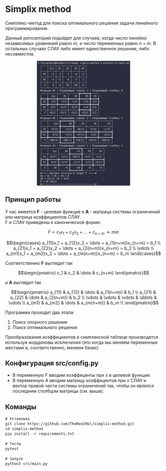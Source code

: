# Simplix method
Симплекс-метод для поиска оптимального решения задачи линейного программирования.  

Данный репозиторий подойдет для случаев, когда число линейно независимых уравнений равно $m$, а число переменных равно $n + m$. В остальных случаях СЛАУ либо имеет единственное решение, либо несовместна.  

<p align="center"><img src="/misc/example.png" width="300"></p>  

## Принцип работы
У нас имеется **F** - целевая функция и **A** - матрица системы ограничений или матрица коэффициентов СЛАУ.  
F и СЛАУ приведены к канонической форме:
```math
F = c_1x_1 + c_2x_2 + \dots + c_{n+m} \to min
```
```math
\begin{cases}
a_{11}x_1 + a_{12}x_2 + \dots + a_{1(n+m)}x_{n+m} = b_1 \\
a_{21}x_1 + a_{22}x_2 + \dots + a_{2(n+m)}x_{n+m} = b_2 \\
\vdots \\
a_{m1}x_1 + a_{m2}x_2 + \dots + a_{m(n+m)}x_{n+m} = b_m
\end{cases}
```
Соответственно **F** выглядит так
```math
\begin{pmatrix}
c_1 & c_2 & \dots & c_{n+m}
\end{pmatrix}
```
и **A** выглядит так
```math
\begin{pmatrix}
a_{11} & a_{12} & \dots  & a_{1(n+m)} & b_1    \\
a_{21} & a_{22} & \dots  & a_{2(n+m)} & b_2    \\
\vdots & \vdots & \vdots & \ddots     & \vdots \\
a_{m1} & a_{m2} & \dots  & a_{m(n+m)} & b_m    \\
\end{pmatrix}
```
Программа проходит два этапа:
1. Поиск опорного решения
2. Поиск оптимального решения  

Преобразования коэффициентов в симплексной таблице  производятся используя *жордановы исключения* (это когда мы меняем переменные местами и, соответственно, меняем базис)
## Конфигурация src/config.py
- В переменную F вводим коэффиценты при $x$ в целевой функции.
- В переменную A вводим матрицу коэффицентов при $x$ СЛАУ и вектор правой части системы ограничений так, чтобы он являлся последним столбцом матрицы (см. выше).
## Команды
```console
# Установка
git clone https://github.com/TheRealMal/simplix-method.git
cd simplix-method
pip install -r requirements.txt

# Тесты
pytest

# Запуск
python3 src/main.py
```
